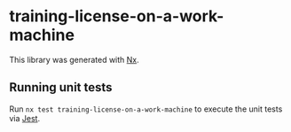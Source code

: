 # training-license-on-a-work-machine

This library was generated with [Nx](https://nx.dev).

## Running unit tests

Run `nx test training-license-on-a-work-machine` to execute the unit tests via [Jest](https://jestjs.io).
